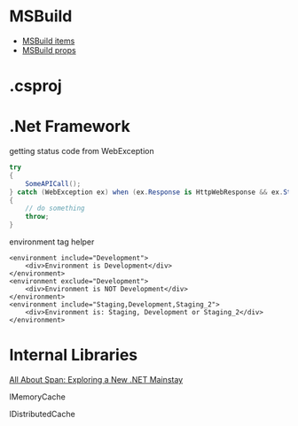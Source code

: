 # MSBuild

- [MSBuild items](https://learn.microsoft.com/en-us/visualstudio/msbuild/msbuild-items?view=vs-2022)
- [MSBuild props](https://learn.microsoft.com/en-us/dotnet/core/project-sdk/msbuild-props)

# .csproj

# .Net Framework

getting status code from WebException
```csharp
try
{
	SomeAPICall();
} catch (WebException ex) when (ex.Response is HttpWebResponse && ex.StatusCode == HttpStatusCode.NotFound /* 404 */)
{
	// do something
	throw;
}
```

environment tag helper
```cshtml
<environment include="Development">
    <div>Environment is Development</div>
</environment>
<environment exclude="Development">
    <div>Environment is NOT Development</div>
</environment>
<environment include="Staging,Development,Staging_2">
    <div>Environment is: Staging, Development or Staging_2</div>
</environment>
```

# Internal Libraries

[All About Span: Exploring a New .NET Mainstay](https://learn.microsoft.com/en-us/archive/msdn-magazine/2018/january/csharp-all-about-span-exploring-a-new-net-mainstay)

IMemoryCache

IDistributedCache